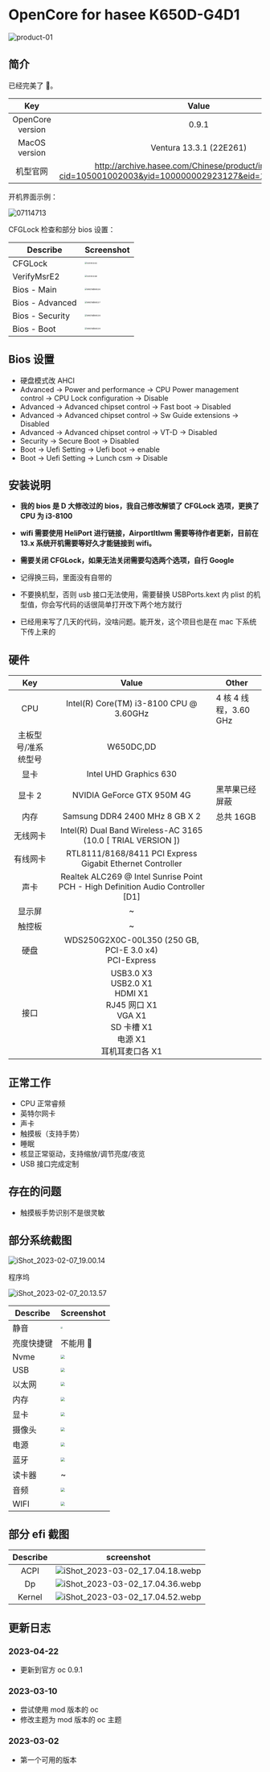 # OpenCore for hasee K650D-G4D1

![product-01](./assets/2015053002216853.png)

## 简介

已经完美了 🤣。

|       Key        |                            Value                             |
| :--------------: | :----------------------------------------------------------: |
| OpenCore version |                            0.9.1                             |
|  MacOS version   |                   Ventura 13.3.1 (22E261)                    |
|     机型官网     | http://archive.hasee.com/Chinese/product/index.aspx?cid=105001002003&yid=100000002923127&eid=100000013446143 |

开机界面示例：

![07114713](./assets/02093335.webp)

CFGLock 检查和部分 bios 设置：

| Describe        | Screenshot                                                                  |
| --------------- | --------------------------------------------------------------------------- |
| CFGLock         | <img src="./assets/02093341.webp" alt="02093341" style="zoom:25%;" />       |
| VerifyMsrE2     | <img src="./assets/02093346.webp" alt="02093346" style="zoom:25%;" />       |
| Bios - Main     | <img src="./assets/WechatIMG26.webp" alt="WechatIMG26" style="zoom:25%;" /> |
| Bios - Advanced | <img src="./assets/WechatIMG27.webp" alt="WechatIMG27" style="zoom:25%;" /> |
| Bios - Security | <img src="./assets/WechatIMG28.webp" alt="WechatIMG28" style="zoom:25%;" /> |
| Bios - Boot     | <img src="./assets/WechatIMG29.webp" alt="WechatIMG29" style="zoom:25%;" /> |

## Bios 设置

- 硬盘模式改 AHCI
- Advanced -> Power and performance -> CPU Power management control -> CPU Lock configuration -> Disable
- Advanced -> Advanced chipset control -> Fast boot -> Disabled
- Advanced -> Advanced chipset control -> Sw Guide extensions -> Disabled
- Advanced -> Advanced chipset control -> VT-D -> Disabled
- Security -> Secure Boot -> Disabled
- Boot -> Uefi Setting -> Uefi boot -> enable
- Boot -> Uefi Setting -> Lunch csm -> Disable

## 安装说明

- **我的 bios 是 D 大修改过的 bios，我自己修改解锁了 CFGLock 选项，更换了 CPU 为 i3-8100**

- **wifi 需要使用 HeliPort 进行链接，AirportItlwm 需要等待作者更新，目前在 13.x 系统开机需要等好久才能链接到 wifi。**
- **需要关闭 CFGLock，如果无法关闭需要勾选两个选项，自行 Google**
- 记得换三码，里面没有自带的
- 不要换机型，否则 usb 接口无法使用，需要替换 USBPorts.kext 内 plist 的机型值，你会写代码的话很简单打开改下两个地方就行
- 已经用来写了几天的代码，没啥问题。能开发，这个项目也是在 mac 下系统下传上来的

## 硬件

|         Key         |                                                     Value                                                      | Other                 |
| :-----------------: | :------------------------------------------------------------------------------------------------------------: | --------------------- |
|         CPU         |                                    Intel(R) Core(TM) i3-8100 CPU @ 3.60GHz                                     | 4 核 4 线程，3.60 GHz |
| 主板型号/准系统型号 |                                                   W650DC,DD                                                    |                       |
|        显卡         |                                             Intel UHD Graphics 630                                             |                       |
|       显卡 2        |                                           NVIDIA GeForce GTX 950M 4G                                           | 黑苹果已经屏蔽        |
|        内存         |                                         Samsung DDR4 2400 MHz 8 GB X 2                                         | 总共 16GB             |
|      无线网卡       |                          Intel(R) Dual Band Wireless-AC 3165 (10.0 [ TRIAL VERSION ])                          |                       |
|      有线网卡       |                           RTL8111/8168/8411 PCI Express Gigabit Ethernet Controller                            |                       |
|        声卡         |                Realtek ALC269 @ Intel Sunrise Point PCH - High Definition Audio Controller [D1]                |                       |
|       显示屏        |                                                       ~                                                        |                       |
|       触控板        |                                                       ~                                                        |                       |
|        硬盘         |                           WDS250G2X0C-00L350 (250 GB, PCI-E 3.0 x4)<br/>PCI-Express                            |                       |
|        接口         | USB3.0 X3<br/>USB2.0 X1<br/>HDMI X1<br/>RJ45 网口 X1<br/>VGA X1<br/>SD 卡槽 X1<br/>电源 X1<br/>耳机耳麦口各 X1 |                       |

## 正常工作

- CPU 正常睿频
- 英特尔网卡
- 声卡
- 触摸板（支持手势）
- 睡眠
- 核显正常驱动，支持缩放/调节亮度/夜览
- USB 接口完成定制

## 存在的问题

- 触摸板手势识别不是很灵敏

## 部分系统截图

![iShot_2023-02-07_19.00.14](./assets/iShot_2023-03-02_16.58.41.webp)

程序坞

![iShot_2023-02-07_20.13.57](./assets/iShot_2023-03-02_16.59.17.webp)

| Describe   | Screenshot                                                               |
| ---------- | ------------------------------------------------------------------------ |
| 静音       | <img src="./assets/iShot_2023-03-02_16.59.44.webp" style="zoom:25%;" />  |
| 亮度快捷键 | 不能用 🥵                                                                |
| Nvme       | <img src="./assets/iShot_2023-03-02_17.00.19.webp" style="zoom: 50%;" /> |
| USB        | <img src="./assets/iShot_2023-03-02_17.00.38.webp" style="zoom:50%;" />  |
| 以太网     | <img src="./assets/iShot_2023-03-02_17.00.50.webp" style="zoom:50%;" />  |
| 内存       | <img src="./assets/iShot_2023-03-02_17.01.55.webp" style="zoom:50%;" />  |
| 显卡       | <img src="./assets/iShot_2023-03-02_17.01.59.webp" style="zoom:50%;" />  |
| 摄像头     | <img src="./assets/iShot_2023-03-02_17.02.03.webp" style="zoom:50%;" />  |
| 电源       | <img src="./assets/iShot_2023-03-02_17.02.17.webp" style="zoom:50%;" />  |
| 蓝牙       | <img src="./assets/iShot_2023-03-02_17.02.28.webp" style="zoom:50%;" />  |
| 读卡器     | ~                                                                        |
| 音频       | <img src="./assets/iShot_2023-03-02_17.02.47.webp" style="zoom:50%;" />  |
| WIFI       | <img src="./assets/iShot_2023-03-02_17.03.23.webp" style="zoom:50%;" />  |

## 部分 efi 截图

| Describe | screenshot                                                                 |
| :------: | -------------------------------------------------------------------------- |
|   ACPI   | ![iShot_2023-03-02_17.04.18.webp](./assets/iShot_2023-03-02_17.04.18.webp) |
|    Dp    | ![iShot_2023-03-02_17.04.36.webp](./assets/iShot_2023-03-02_17.04.36.webp) |
|  Kernel  | ![iShot_2023-03-02_17.04.52.webp](./assets/iShot_2023-03-02_17.04.52.webp) |

## 更新日志

### 2023-04-22

- 更新到官方 oc 0.9.1

### 2023-03-10

- 尝试使用 mod 版本的 oc
- 修改主题为 mod 版本的 oc 主题

### 2023-03-02

- 第一个可用的版本
